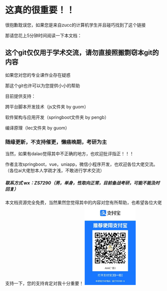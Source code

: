 # 这真的很重要！！

很抱歉耽误您，如果您是来自zucc的计算机学生并且碰巧找到了这个链接

那请您花上5分钟时间阅读一下本文档：

## 这个git仅仅用于学术交流，请勿直接照搬剽窃本git的内容

如果您对您的专业课作业存在疑惑

那这个git也许可以为您提供小小的帮助

目前提供支持：

跨平台脚本开发技术（js文件夹 by guom）

软件架构与应用开发（springboot文件夹 by pengb）

编译原理（lec文件夹 by guom）

### 随缘更新，不支持催更，懒癌晚期，考研为主

当然，如果有dalao觉得其中不正确的地方，也欢迎批评指正！！！

作者主攻springboot，vue，uniapp，微信小程序开发，也欢迎各位大佬交流。（各位ai大佬恕本人学疏才浅，不敢进行学术交流）

##### 联系方式    wx：ZS7290（男，单身，性取向正常，目前备战考研，可能不能及时回复）

本文档资源完全免费，当然果然您觉得其中的内容对您有所帮助，也希望各位大佬支持一下，您的支持肯定对我十分重要！
<img src="/alipay1.png" alt="image-20210330193208537" style="zoom:25%;" />


